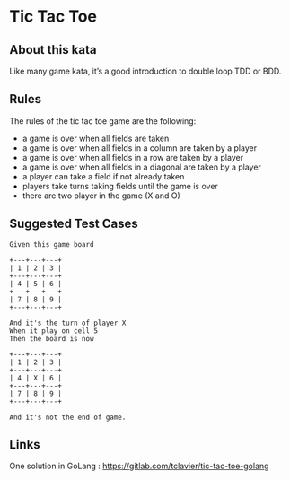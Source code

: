 # Tic Tac Toe
## About this kata

Like many game kata, it’s a good introduction to double loop TDD or BDD.

## Rules

The rules of the tic tac toe game are the following:
  - a game is over when all fields are taken
  - a game is over when all fields in a column are taken by a player
  - a game is over when all fields in a row are taken by a player
  - a game is over when all fields in a diagonal are taken by a player
  - a player can take a field if not already taken
  - players take turns taking fields until the game is over
  - there are two player in the game (X and O)

## Suggested Test Cases

```
Given this game board

+---+---+---+
| 1 | 2 | 3 |
+---+---+---+
| 4 | 5 | 6 |
+---+---+---+
| 7 | 8 | 9 |
+---+---+---+

And it's the turn of player X
When it play on cell 5
Then the board is now

+---+---+---+
| 1 | 2 | 3 |
+---+---+---+
| 4 | X | 6 |
+---+---+---+
| 7 | 8 | 9 |
+---+---+---+

And it's not the end of game.
```

## Links

One solution in GoLang : https://gitlab.com/tclavier/tic-tac-toe-golang
